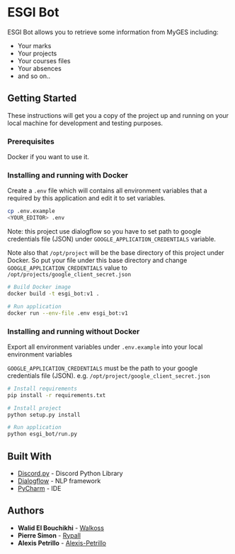 # ESGI Bot

ESGI Bot allows you to retrieve some information from MyGES including:
*   Your marks
*   Your projects
*   Your courses files
*   Your absences
*   and so on..

## Getting Started

These instructions will get you a copy of the project up and running on your local machine for development and testing purposes.

### Prerequisites

Docker if you want to use it.


### Installing and running with Docker

Create a `.env` file which will contains all environment variables that a required by this application and edit it to set variables.

```sh
cp .env.example
<YOUR_EDITOR> .env
```

Note: this project use dialogflow so you have to set path to google credentials file (JSON) under `GOOGLE_APPLICATION_CREDENTIALS` variable.

Note also that `/opt/project` will be the base directory of this project under Docker. So put your file under this base directory and change `GOOGLE_APPLICATION_CREDENTIALS` value to `/opt/projects/google_client_secret.json`

```sh
# Build Docker image
docker build -t esgi_bot:v1 .
```

```sh
# Run application
docker run --env-file .env esgi_bot:v1
```

### Installing and running without Docker

Export all environment variables under `.env.example` into your local environment variables

`GOOGLE_APPLICATION_CREDENTIALS` must be the path to your google credentials file (JSON). e.g. `/opt/project/google_client_secret.json`

```sh
# Install requirements
pip install -r requirements.txt
```

```sh
# Install project
python setup.py install
```

```sh
# Run application
python esgi_bot/run.py
```

## Built With

* [Discord.py](https://github.com/Rapptz/discord.py) - Discord Python Library
* [Dialogflow](https://dialogflow.com) - NLP framework
* [PyCharm](https://www.jetbrains.com/pycharm/) - IDE

## Authors

* **Walid El Bouchikhi**  - [Walkoss](https://github.com/Walkoss)
* **Pierre Simon** - [Rypall](https://github.com/rypall)
* **Alexis Petrillo** - [Alexis-Petrillo](https://github.com/Alexis-Petrillo)
